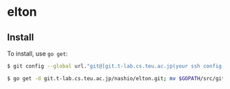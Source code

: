 elton
====

## Install

To install, use `go get`:

```bash
$ git config --global url."git@[git.t-lab.cs.teu.ac.jp(your ssh config setting)]:".insteadOf "https://gitlab.t-lab.cs.teu.ac.jp/"

$ go get -d git.t-lab.cs.teu.ac.jp/nashio/elton.git; mv $GOPATH/src/git.t-lab.cs.teu.ac.jp/nashio/elton.git $GOPATH/src/git.t-lab.cs.teu.ac.jp/nashio/elton && go install
```
